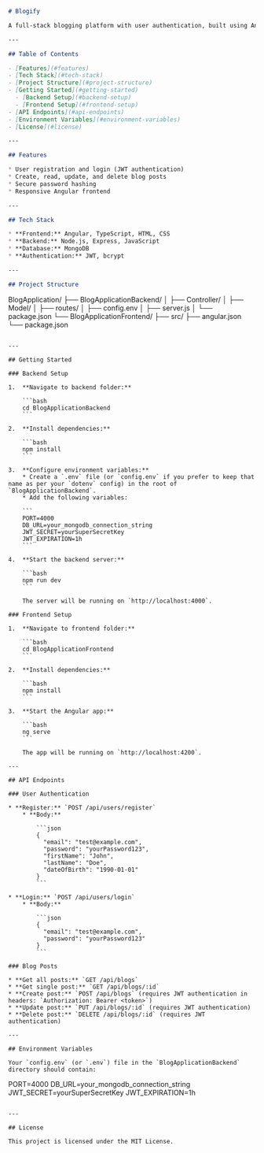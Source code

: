 ```markdown
# Blogify

A full-stack blogging platform with user authentication, built using Angular (frontend), Node.js/Express (backend), and MongoDB.

---

## Table of Contents

- [Features](#features)
- [Tech Stack](#tech-stack)
- [Project Structure](#project-structure)
- [Getting Started](#getting-started)
  - [Backend Setup](#backend-setup)
  - [Frontend Setup](#frontend-setup)
- [API Endpoints](#api-endpoints)
- [Environment Variables](#environment-variables)
- [License](#license)

---

## Features

* User registration and login (JWT authentication)
* Create, read, update, and delete blog posts
* Secure password hashing
* Responsive Angular frontend

---

## Tech Stack

* **Frontend:** Angular, TypeScript, HTML, CSS
* **Backend:** Node.js, Express, JavaScript
* **Database:** MongoDB
* **Authentication:** JWT, bcrypt

---

## Project Structure

```

BlogApplication/
├── BlogApplicationBackend/
│   ├── Controller/
│   ├── Model/
│   ├── routes/
│   ├── config.env
│   ├── server.js
│   └── package.json
└── BlogApplicationFrontend/
├── src/
├── angular.json
└── package.json

````

---

## Getting Started

### Backend Setup

1.  **Navigate to backend folder:**

    ```bash
    cd BlogApplicationBackend
    ```

2.  **Install dependencies:**

    ```bash
    npm install
    ```

3.  **Configure environment variables:**
    * Create a `.env` file (or `config.env` if you prefer to keep that name as per your `dotenv` config) in the root of `BlogApplicationBackend`.
    * Add the following variables:

    ```
    PORT=4000
    DB_URL=your_mongodb_connection_string
    JWT_SECRET=yourSuperSecretKey
    JWT_EXPIRATION=1h
    ```

4.  **Start the backend server:**

    ```bash
    npm run dev
    ```

    The server will be running on `http://localhost:4000`.

### Frontend Setup

1.  **Navigate to frontend folder:**

    ```bash
    cd BlogApplicationFrontend
    ```

2.  **Install dependencies:**

    ```bash
    npm install
    ```

3.  **Start the Angular app:**

    ```bash
    ng serve
    ```

    The app will be running on `http://localhost:4200`.

---

## API Endpoints

### User Authentication

* **Register:** `POST /api/users/register`
    * **Body:**

        ```json
        {
          "email": "test@example.com",
          "password": "yourPassword123",
          "firstName": "John",
          "lastName": "Doe",
          "dateOfBirth": "1990-01-01"
        }
        ```

* **Login:** `POST /api/users/login`
    * **Body:**

        ```json
        {
          "email": "test@example.com",
          "password": "yourPassword123"
        }
        ```

### Blog Posts

* **Get all posts:** `GET /api/blogs`
* **Get single post:** `GET /api/blogs/:id`
* **Create post:** `POST /api/blogs` (requires JWT authentication in headers: `Authorization: Bearer <token>`)
* **Update post:** `PUT /api/blogs/:id` (requires JWT authentication)
* **Delete post:** `DELETE /api/blogs/:id` (requires JWT authentication)

---

## Environment Variables

Your `config.env` (or `.env`) file in the `BlogApplicationBackend` directory should contain:

````

PORT=4000
DB\_URL=your\_mongodb\_connection\_string
JWT\_SECRET=yourSuperSecretKey
JWT\_EXPIRATION=1h

```

---

## License

This project is licensed under the MIT License.
```

